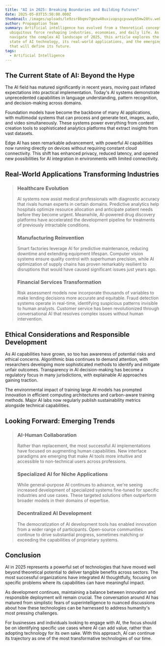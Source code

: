 ```yaml
---
title: "AI in 2025: Breaking Boundaries and Building Futures"
date: 2025-05-03T15:50:00.000Z
thumbnail: /images/uploads/le9zsr8bqmv7gmzw40uxivapsgcpvway65mw28tu.webp
author: Propagation Team
summary: Artificial intelligence has evolved from a theoretical concept to a
  ubiquitous force reshaping industries, economies, and daily life. As we
  navigate the complex AI landscape of 2025, this article explores the current
  state of AI technology, its real-world applications, and the emerging trends
  that will define its future.
tags:
  - Artificial Intelligence
---
```




## The Current State of AI: Beyond the Hype

The AI field has matured significantly in recent years, moving past inflated expectations into practical implementation. Today's AI systems demonstrate unprecedented capabilities in language understanding, pattern recognition, and decision-making across domains.

Foundation models have become the backbone of many AI applications, with multimodal systems that can process and generate text, images, audio, and video simultaneously. These systems power everything from content creation tools to sophisticated analytics platforms that extract insights from vast datasets.

Edge AI has seen remarkable advancement, with powerful AI capabilities now running directly on devices without requiring constant cloud connectivity. This shift has enhanced privacy, reduced latency, and opened new possibilities for AI integration in environments with limited connectivity.

## Real-World Applications Transforming Industries

> ### Healthcare Evolution
>
> AI systems now assist medical professionals with diagnostic accuracy that rivals human experts in certain domains. Predictive analytics help hospitals optimize resource allocation and anticipate patient needs before they become urgent. Meanwhile, AI-powered drug discovery platforms have accelerated the development pipeline for treatments of previously intractable conditions.
>
> ### Manufacturing Reinvention
>
> Smart factories leverage AI for predictive maintenance, reducing downtime and extending equipment lifespan. Computer vision systems ensure quality control with superhuman precision, while AI optimization of supply chains has proven remarkably resilient to disruptions that would have caused significant issues just years ago.
>
> ### Financial Services Transformation
>
> Risk assessment models now incorporate thousands of variables to make lending decisions more accurate and equitable. Fraud detection systems operate in real-time, identifying suspicious patterns invisible to human analysts. Customer service has been revolutionized through conversational AI that resolves complex issues without human intervention.

## Ethical Considerations and Responsible Development

As AI capabilities have grown, so too has awareness of potential risks and ethical concerns. Algorithmic bias continues to demand attention, with researchers developing more sophisticated methods to identify and mitigate unfair outcomes. Transparency in AI decision-making has become a regulatory focus in many jurisdictions, with explainable AI approaches gaining traction.

The environmental impact of training large AI models has prompted innovation in efficient computing architectures and carbon-aware training methods. Major AI labs now regularly publish sustainability metrics alongside technical capabilities.

## Looking Forward: Emerging Trends

> ### AI-Human Collaboration
>
> Rather than replacement, the most successful AI implementations have focused on augmenting human capabilities. New interface paradigms are emerging that make AI tools more intuitive and accessible to non-technical users across professions.
>
> ### Specialized AI for Niche Applications
>
> While general-purpose AI continues to advance, we're seeing increased development of specialized systems fine-tuned for specific industries and use cases. These targeted solutions often outperform broader models in their domains of expertise.
>
> ### Decentralized AI Development
>
> The democratization of AI development tools has enabled innovation from a wider range of participants. Open-source communities continue to drive substantial progress, sometimes matching or exceeding the capabilities of proprietary systems.

## Conclusion

AI in 2025 represents a powerful set of technologies that have moved well beyond theoretical potential to deliver tangible benefits across sectors. The most successful organizations have integrated AI thoughtfully, focusing on specific problems where its capabilities can have meaningful impact.

As development continues, maintaining a balance between innovation and responsible deployment will remain crucial. The conversation around AI has matured from simplistic fears of superintelligence to nuanced discussions about how these technologies can be harnessed to address humanity's most pressing challenges.

For businesses and individuals looking to engage with AI, the focus should be on identifying specific use cases where AI can add value, rather than adopting technology for its own sake. With this approach, AI can continue its trajectory as one of the most transformative technologies of our time.
